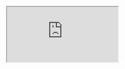 <iframe src="https://carlosnoguera.vercel.app/" title="W3Schools Free Online Web Tutorials"></iframe>

